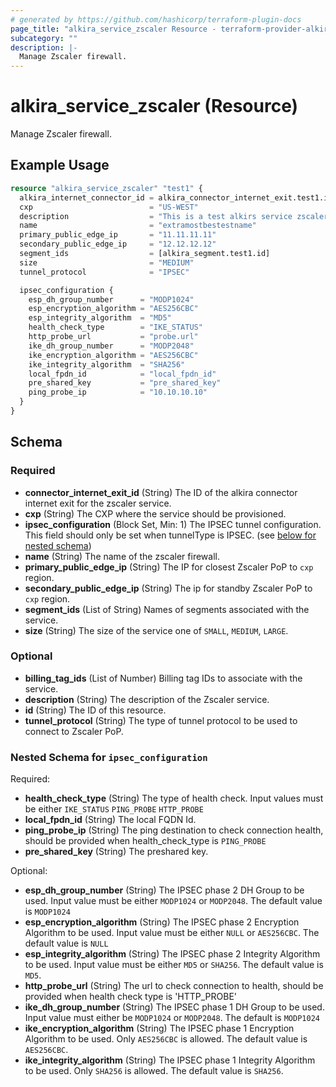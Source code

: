 ```yaml
---
# generated by https://github.com/hashicorp/terraform-plugin-docs
page_title: "alkira_service_zscaler Resource - terraform-provider-alkira"
subcategory: ""
description: |-
  Manage Zscaler firewall.
---
```


# alkira_service_zscaler (Resource)

Manage Zscaler firewall.

## Example Usage

```terraform
resource "alkira_service_zscaler" "test1" {
  alkira_internet_connector_id = alkira_connector_internet_exit.test1.id
  cxp                          = "US-WEST"
  description                  = "This is a test alkirs service zscaler"
  name                         = "extramostbestestname"
  primary_public_edge_ip       = "11.11.11.11"
  secondary_public_edge_ip     = "12.12.12.12"
  segment_ids                  = [alkira_segment.test1.id]
  size                         = "MEDIUM"
  tunnel_protocol              = "IPSEC"

  ipsec_configuration {
    esp_dh_group_number      = "MODP1024"
    esp_encryption_algorithm = "AES256CBC"
    esp_integrity_algorithm  = "MD5"
    health_check_type        = "IKE_STATUS"
    http_probe_url           = "probe.url"
    ike_dh_group_number      = "MODP2048"
    ike_encryption_algorithm = "AES256CBC"
    ike_integrity_algorithm  = "SHA256"
    local_fpdn_id            = "local_fpdn_id"
    pre_shared_key           = "pre_shared_key"
    ping_probe_ip            = "10.10.10.10"
  }
}
```

<!-- schema generated by tfplugindocs -->
## Schema

### Required

- **connector_internet_exit_id** (String) The ID of the alkira connector internet exit for the zscaler service.
- **cxp** (String) The CXP where the service should be provisioned.
- **ipsec_configuration** (Block Set, Min: 1) The IPSEC tunnel configuration. This field should only be set when tunnelType is IPSEC. (see [below for nested schema](#nestedblock--ipsec_configuration))
- **name** (String) The name of the zscaler firewall.
- **primary_public_edge_ip** (String) The IP for closest Zscaler PoP to `cxp` region.
- **secondary_public_edge_ip** (String) The ip for standby Zscaler PoP to `cxp` region.
- **segment_ids** (List of String) Names of segments associated with the service.
- **size** (String) The size of the service one of `SMALL`, `MEDIUM`, `LARGE`.

### Optional

- **billing_tag_ids** (List of Number) Billing tag IDs to associate with the service.
- **description** (String) The description of the Zscaler service.
- **id** (String) The ID of this resource.
- **tunnel_protocol** (String) The type of tunnel protocol to be used to connect to Zscaler PoP.

<a id="nestedblock--ipsec_configuration"></a>
### Nested Schema for `ipsec_configuration`

Required:

- **health_check_type** (String) The type of health check. Input values must be either `IKE_STATUS` `PING_PROBE` `HTTP_PROBE`
- **local_fpdn_id** (String) The local FQDN Id.
- **ping_probe_ip** (String) The ping destination to check connection health, should be provided when health_check_type is `PING_PROBE`
- **pre_shared_key** (String) The preshared key.

Optional:

- **esp_dh_group_number** (String) The IPSEC phase 2 DH Group to be used. Input value must be either `MODP1024` or `MODP2048`. The default value is `MODP1024`
- **esp_encryption_algorithm** (String) The IPSEC phase 2 Encryption Algorithm to be used. Input value must be either `NULL` or `AES256CBC`. The default value is `NULL`
- **esp_integrity_algorithm** (String) The IPSEC phase 2 Integrity Algorithm to be used. Input value must be either `MD5` or `SHA256`. The default value is `MD5`.
- **http_probe_url** (String) The url to check connection to health, should be provided when health check type is 'HTTP_PROBE'
- **ike_dh_group_number** (String) The IPSEC phase 1 DH Group to be used. Input value must either be `MODP1024` or `MODP2048`. The default is `MODP1024`
- **ike_encryption_algorithm** (String) The IPSEC phase 1 Encryption Algorithm to be used. Only `AES256CBC` is allowed. The default value is `AES256CBC`.
- **ike_integrity_algorithm** (String) The IPSEC phase 1 Integrity Algorithm to be used. Only `SHA256` is allowed. The default value is `SHA256`.


